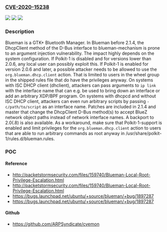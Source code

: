 ### [CVE-2020-15238](https://cve.mitre.org/cgi-bin/cvename.cgi?name=CVE-2020-15238)
![](https://img.shields.io/static/v1?label=Product&message=blueman&color=blue)
![](https://img.shields.io/static/v1?label=Version&message=n%2Fa&color=blue)
![](https://img.shields.io/static/v1?label=Vulnerability&message=CWE-74%20Improper%20Neutralization%20of%20Special%20Elements%20in%20Output%20Used%20by%20a%20Downstream%20Component%20('Injection')&color=brighgreen)

### Description

Blueman is a GTK+ Bluetooth Manager. In Blueman before 2.1.4, the DhcpClient method of the D-Bus interface to blueman-mechanism is prone to an argument injection vulnerability. The impact highly depends on the system configuration. If Polkit-1 is disabled and for versions lower than 2.0.6, any local user can possibly exploit this. If Polkit-1 is enabled for version 2.0.6 and later, a possible attacker needs to be allowed to use the `org.blueman.dhcp.client` action. That is limited to users in the wheel group in the shipped rules file that do have the privileges anyway. On systems with ISC DHCP client (dhclient), attackers can pass arguments to `ip link` with the interface name that can e.g. be used to bring down an interface or add an arbitrary XDP/BPF program. On systems with dhcpcd and without ISC DHCP client, attackers can even run arbitrary scripts by passing `-c/path/to/script` as an interface name. Patches are included in 2.1.4 and master that change the DhcpClient D-Bus method(s) to accept BlueZ network object paths instead of network interface names. A backport to 2.0(.8) is also available. As a workaround, make sure that Polkit-1-support is enabled and limit privileges for the `org.blueman.dhcp.client` action to users that are able to run arbitrary commands as root anyway in /usr/share/polkit-1/rules.d/blueman.rules.

### POC

#### Reference
- http://packetstormsecurity.com/files/159740/Blueman-Local-Root-Privilege-Escalation.html
- http://packetstormsecurity.com/files/159740/Blueman-Local-Root-Privilege-Escalation.html
- https://bugs.launchpad.net/ubuntu/+source/blueman/+bug/1897287
- https://bugs.launchpad.net/ubuntu/+source/blueman/+bug/1897287

#### Github
- https://github.com/ARPSyndicate/cvemon

